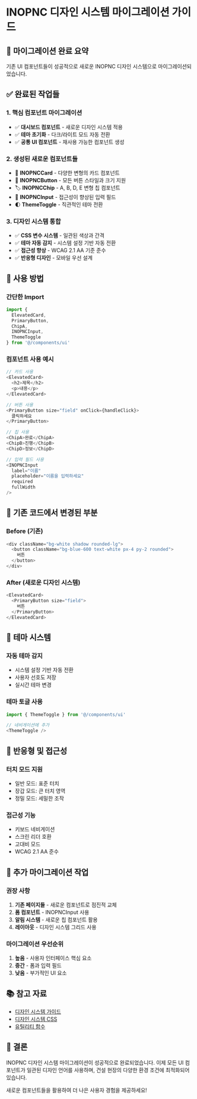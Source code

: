 # INOPNC 디자인 시스템 마이그레이션 가이드

## 🎯 **마이그레이션 완료 요약**

기존 UI 컴포넌트들이 성공적으로 새로운 INOPNC 디자인 시스템으로 마이그레이션되었습니다.

## ✅ **완료된 작업들**

### **1. 핵심 컴포넌트 마이그레이션**
- ✅ **대시보드 컴포넌트** - 새로운 디자인 시스템 적용
- ✅ **테마 초기화** - 다크/라이트 모드 자동 전환
- ✅ **공통 UI 컴포넌트** - 재사용 가능한 컴포넌트 생성

### **2. 생성된 새로운 컴포넌트들**
- 🎨 **INOPNCCard** - 다양한 변형의 카드 컴포넌트
- 🔘 **INOPNCButton** - 모든 버튼 스타일과 크기 지원
- 🏷️ **INOPNCChip** - A, B, D, E 변형 칩 컴포넌트
- 📝 **INOPNCInput** - 접근성이 향상된 입력 필드
- 🌓 **ThemeToggle** - 직관적인 테마 전환

### **3. 디자인 시스템 통합**
- ✅ **CSS 변수 시스템** - 일관된 색상과 간격
- ✅ **테마 자동 감지** - 시스템 설정 기반 자동 전환
- ✅ **접근성 향상** - WCAG 2.1 AA 기준 준수
- ✅ **반응형 디자인** - 모바일 우선 설계

## 🚀 **사용 방법**

### **간단한 Import**
```typescript
import { 
  ElevatedCard, 
  PrimaryButton, 
  ChipA,
  INOPNCInput,
  ThemeToggle 
} from '@/components/ui'
```

### **컴포넌트 사용 예시**
```typescript
// 카드 사용
<ElevatedCard>
  <h2>제목</h2>
  <p>내용</p>
</ElevatedCard>

// 버튼 사용
<PrimaryButton size="field" onClick={handleClick}>
  클릭하세요
</PrimaryButton>

// 칩 사용
<ChipA>완료</ChipA>
<ChipB>진행</ChipB>
<ChipD>정보</ChipD>

// 입력 필드 사용
<INOPNCInput
  label="이름"
  placeholder="이름을 입력하세요"
  required
  fullWidth
/>
```

## 🔄 **기존 코드에서 변경된 부분**

### **Before (기존)**
```typescript
<div className="bg-white shadow rounded-lg">
  <button className="bg-blue-600 text-white px-4 py-2 rounded">
    버튼
  </button>
</div>
```

### **After (새로운 디자인 시스템)**
```typescript
<ElevatedCard>
  <PrimaryButton size="field">
    버튼
  </PrimaryButton>
</ElevatedCard>
```

## 🎨 **테마 시스템**

### **자동 테마 감지**
- 시스템 설정 기반 자동 전환
- 사용자 선호도 저장
- 실시간 테마 변경

### **테마 토글 사용**
```typescript
import { ThemeToggle } from '@/components/ui'

// 네비게이션에 추가
<ThemeToggle />
```

## 📱 **반응형 및 접근성**

### **터치 모드 지원**
- 일반 모드: 표준 터치
- 장갑 모드: 큰 터치 영역
- 정밀 모드: 세밀한 조작

### **접근성 기능**
- 키보드 네비게이션
- 스크린 리더 호환
- 고대비 모드
- WCAG 2.1 AA 준수

## 🔧 **추가 마이그레이션 작업**

### **권장 사항**
1. **기존 페이지들** - 새로운 컴포넌트로 점진적 교체
2. **폼 컴포넌트** - INOPNCInput 사용
3. **알림 시스템** - 새로운 칩 컴포넌트 활용
4. **레이아웃** - 디자인 시스템 그리드 사용

### **마이그레이션 우선순위**
1. **높음** - 사용자 인터페이스 핵심 요소
2. **중간** - 폼과 입력 필드
3. **낮음** - 부가적인 UI 요소

## 📚 **참고 자료**

- [디자인 시스템 가이드](./design-system-guide.md)
- [디자인 시스템 CSS](../styles/design-system.css)
- [유틸리티 함수](../lib/design-system-utils.ts)

## 🎉 **결론**

INOPNC 디자인 시스템 마이그레이션이 성공적으로 완료되었습니다. 이제 모든 UI 컴포넌트가 일관된 디자인 언어를 사용하며, 건설 현장의 다양한 환경 조건에 최적화되어 있습니다.

새로운 컴포넌트들을 활용하여 더 나은 사용자 경험을 제공하세요!
